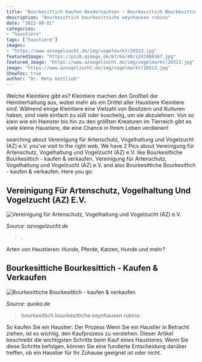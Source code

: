 ```yaml
---
title: "Bourkesittich Kaufen Niedersachsen ~ Bourkesittich Bourkesittiche Oeynhausen Rubino"
description: "Bourkesittich bourkesittiche oeynhausen rubino"
date: "2022-08-01"
categories:
- "haustiere"
tags: ["haustiere"]
images:
- "https://www.azvogelzucht.de/img/vogelmarkt/26513.jpg"
featuredImage: "https://pic0.qimage.de/67/65/48/s247486567.jpg"
featured_image: "https://www.azvogelzucht.de/img/vogelmarkt/26513.jpg"
image: "https://www.azvogelzucht.de/img/vogelmarkt/26513.jpg"
ShowToc: true
author: "Dr. Meta Gottlieb"
---
```



Welche Kleintiere gibt es?
Kleintiere machen den Großteil der Heimtierhaltung aus, wobei mehr als ein Drittel aller Haustiere Kleintiere sind. Während einige Kleintiere eine Vielzahl von Besitzern und Kulturen haben, sind viele einfach zu süß oder kuschelig, um sie abzulehnen. Von so klein wie ein Hamster bis hin zu den größten Kreaturen im Tierreich gibt es viele kleine Haustiere, die eine Chance in Ihrem Leben verdienen!

	

		
searching about Vereinigung für Artenschutz, Vogelhaltung und Vogelzucht (AZ) e.V. you've visit to the right web. We have 2 Pics about Vereinigung für Artenschutz, Vogelhaltung und Vogelzucht (AZ) e.V. like Bourkesittiche Bourkesittich - kaufen &amp; verkaufen, Vereinigung für Artenschutz, Vogelhaltung und Vogelzucht (AZ) e.V. and also Bourkesittiche Bourkesittich - kaufen &amp; verkaufen. Here you go:
		
    
## Vereinigung Für Artenschutz, Vogelhaltung Und Vogelzucht (AZ) E.V.

<img loading=lazy src="https://www.azvogelzucht.de/img/vogelmarkt/26513.jpg" onerror="this.onerror=null;this.src='https://tse4.mm.bing.net/th?id=OIP.lTBlcEwx2RWfUYwecHNe3QHaFj&amp;pid=15.1';" alt="Vereinigung für Artenschutz, Vogelhaltung und Vogelzucht (AZ) e.V.">

_Source: azvogelzucht.de_

>. 

	

Arten von Haustieren: Hunde, Pferde, Katzen, Hunde und mehr?

    
## Bourkesittiche Bourkesittich - Kaufen &amp; Verkaufen

<img loading=lazy src="https://pic0.qimage.de/67/65/48/s247486567.jpg" onerror="this.onerror=null;this.src='https://tse2.mm.bing.net/th?id=OIP.jJLnQe8L8KjgZgbHxGWvmwAAAA&amp;pid=15.1';" alt="Bourkesittiche Bourkesittich - kaufen &amp; verkaufen">

_Source: quoka.de_

>bourkesittich bourkesittiche oeynhausen rubino. 

	

So kaufen Sie ein Haustier: Der Prozess
Wenn Sie ein Haustier in Betracht ziehen, ist es wichtig, den Kaufprozess zu verstehen. Dieser Artikel beschreibt die wichtigsten Schritte beim Kauf eines Haustieres. Wenn Sie diese Schritte befolgen, können Sie eine fundierte Entscheidung darüber treffen, ob ein Haustier für Ihr Zuhause geeignet ist oder nicht.

